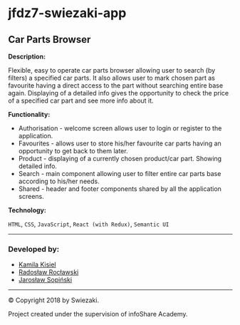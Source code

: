 # jfdz7-swiezaki-app
## Car Parts Browser

__Description:__

Flexible, easy to operate car parts browser allowing user to search (by filters) a specified car parts. It also allows user to mark chosen part as favourite having a direct access to the part without searching entire base again. Displaying of a detailed info gives the opportunity to check the price of a specified car part and see more info about it. 

__Functionality:__

* Authorisation - welcome screen allows user to login or register to the application.
* Favourites - allows user to store his/her favourite car parts having an opportunity to get back to them later.
* Product - displaying of a currently chosen product/car part. Showing detailed info.
* Search - main component allowing user to filter entire car parts base according to his/her needs.
* Shared - header and footer components shared by all the application screens.

__Technology:__

`HTML`, `CSS`, `JavaScript`, `React (with Redux)`, `Semantic UI`

---

### Developed by:

* [Kamila Kisiel](https://github.com/KamilaKisiel) 
* [Radosław Rocławski](https://github.com/RadekRo)
* [Jarosław Sopiński](https://github.com/JarekSopinski)

---
&copy; Copyright 2018 by Swiezaki.

Project created under the supervision of infoShare Academy. 
